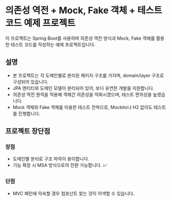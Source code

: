 # 의존성 역전 + Mock, Fake 객체 + 테스트 코드 예제 프로젝트

이 프로젝트는 Spring Boot를 사용하여 의존성 역전 방식과 Mock, Fake 객체를 활용한 테스트 코드를 작성하는 예제 프로젝트입니다.

## 설명

- 본 프로젝트는 각 도메인별로 분리된 패키지 구조를 가지며, domain/layer 구조로 구성되어 있습니다.
- JPA 엔티티와 도메인 모델이 분리되어 있어, 보다 유연한 개발을 지원합니다.
- 의존성 역전 원칙을 적용해 객체간 의존성을 약화시켰으며, 테스트 편의성을 높였습니다.
- Mock 객체와 Fake 객체를 이용한 테스트 전략으로, Mockito나 H2 없이도 테스트를 진행합니다.

## 프로젝트 장단점

### 장점

- 도메인별 분리로 구조 파악이 용이합니다.
- 기능 확장 시 MSA 방식으로의 전환 가능합니다. 📈

### 단점

- MVC 패턴에 익숙할 경우 컴포넌트 찾는 것이 어색할 수 있습니다.
